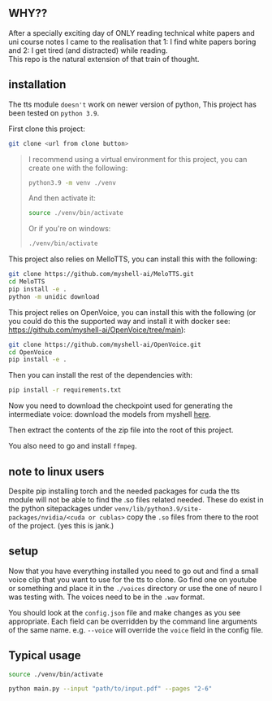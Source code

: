## WHY??
After a specially exciting day of ONLY reading technical white papers and uni course notes I came to the realisation that 1: I find white papers boring and 2: I get tired (and distracted) while reading.\
This repo is the natural extension of that train of thought.

## installation
The tts module `doesn't` work on newer version of python, This project has been tested on `python 3.9`.

First clone this project:
```bash
git clone <url from clone button>
```

>I recommend using a virtual environment for this project, you can create one with the following:
>```bash
>python3.9 -m venv ./venv
>```
>And then activate it:
>```bash
>source ./venv/bin/activate
>```
>Or if you're on windows:
>```bash
>./venv/bin/activate
>```


This project also relies on MelloTTS, you can install this with the following:
```bash
git clone https://github.com/myshell-ai/MeloTTS.git
cd MeloTTS
pip install -e .
python -m unidic download
```

This project relies on OpenVoice, you can install this with the following (or you could do this the supported way and install it with docker see: https://github.com/myshell-ai/OpenVoice/tree/main):
```bash
git clone https://github.com/myshell-ai/OpenVoice.git
cd OpenVoice
pip install -e .
```

Then you can install the rest of the dependencies with:
```bash 
pip install -r requirements.txt
```

Now you need to download the checkpoint used for generating the intermediate voice:
download the models from myshell [here](https://myshell-public-repo-host.s3.amazonaws.com/openvoice/checkpoints_v2_0417.zip).

Then extract the contents of the zip file into the root of this project.

You also need to go and install `ffmpeg`.

## note to linux users
Despite pip installing torch and the needed packages for cuda the tts module will not be able to find the .so files related needed. These do exist in the python sitepackages under `venv/lib/python3.9/site-packages/nvidia/<cuda or cublas>` copy the `.so` files from there to the root of the project. (yes this is jank.) 

## setup
Now that you have everything installed you need to go out and find a small voice clip that you want to use for the tts to clone. Go find one on youtube or something and place it in the `./voices` directory or use the one of neuro I was testing with. The voices need to be in the `.wav` format.

You should look at the `config.json` file and make changes as you see appropriate. Each field can be overridden by the command line arguments of the same name. e.g. `--voice` will override the `voice` field in the config file.

## Typical usage

```bash
source ./venv/bin/activate

python main.py --input "path/to/input.pdf" --pages "2-6"
```